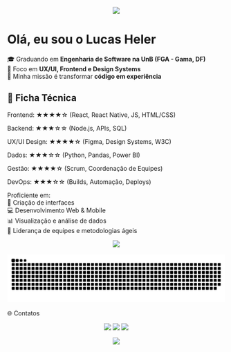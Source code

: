 <!-- Banner animado -->
<p align="center">
  <img src="https://capsule-render.vercel.app/api?type=waving&color=gradient&height=200&section=header&text=Lucas%20Heler&fontSize=40&fontAlignY=35&animation=fadeIn" />
</p>

# Olá, eu sou o Lucas Heler

🎓 Graduando em **Engenharia de Software na UnB (FGA - Gama, DF)**  
🎨 Foco em **UX/UI, Frontend e Design Systems**  
🚀 Minha missão é transformar **código em experiência**  

## 🧾 Ficha Técnica

Frontend:     ★★★★☆ (React, React Native, JS, HTML/CSS)

Backend:      ★★★☆☆ (Node.js, APIs, SQL)

UX/UI Design: ★★★★☆ (Figma, Design Systems, W3C)

Dados:        ★★★☆☆ (Python, Pandas, Power BI)

Gestão:       ★★★★☆ (Scrum, Coordenação de Equipes)

DevOps:     ★★★☆☆ (Builds, Automação, Deploys)

Proficiente em:  
🎨 Criação de interfaces  
💻 Desenvolvimento Web & Mobile  
📊 Visualização e análise de dados  
🤝 Liderança de equipes e metodologias ágeis

<p align="center">
  <img src="https://github-profile-summary-cards.vercel.app/api/cards/profile-details?username=akaeboshi&theme=tokyonight" />
</p>

<p align="center">
  <img src="https://github.com/Platane/snk/raw/output/github-contribution-grid-snake.svg" alt="snake animation"/>
</p>

🌐 Contatos
<p align="center"> <a href="mailto:lucasheler3@gmail.com"><img src="https://img.shields.io/badge/Email-D14836?style=for-the-badge&logo=gmail&logoColor=white"/></a> <a href="https://linkedin.com/in/lucas-heler"><img src="https://img.shields.io/badge/LinkedIn-0077B5?style=for-the-badge&logo=linkedin&logoColor=white"/></a> 
<a href="https://drive.google.com/file/d/1ePbZ-6E33W8p4r0v2HUQc5EHRmtTqzN2/view?usp=sharing"><img src="https://img.shields.io/badge/Curriculum-228B22?style=for-the-badge&logo=google-docs&logoColor=white&label=Meu+CV"/></a>

</p>
<p align="center"> <img src="https://capsule-render.vercel.app/api?type=waving&color=gradient&height=120&section=footer" /> </p>
